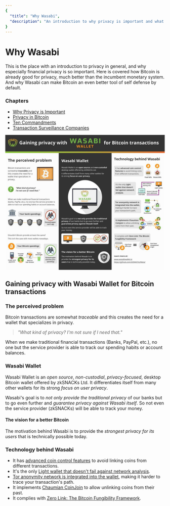 ```yaml
---
{
  "title": "Why Wasabi",
  "description": "An introduction to why privacy is important and what problems Wasabi solves. This is the Wasabi documentation, an archive of knowledge about the open-source, non-custodial and privacy-focused Bitcoin wallet for desktop."
}
---
```


# Why Wasabi

This is the place with an introduction to privacy in general, and why especially financial privacy is so important.
Here is covered how Bitcoin is already good for privacy, much better than the incumbent monetary system.
And why Wasabi can make Bitcoin an even better tool of self defense by default.

### Chapters

- [Why Privacy is Important](/why-wasabi/WhyPrivacyImportant.md)
- [Privacy in Bitcoin](/why-wasabi/BitcoinPrivacy.md)
- [Ten Commandments](/why-wasabi/10Commandments.md)
- [Transaction Surveillance Companies](/why-wasabi/TransactionSurveillanceCompanies.md)

![](/InfographicWhyWasabi.png)

## Gaining privacy with Wasabi Wallet for Bitcoin transactions

### The perceived problem

Bitcoin transactions are somewhat *traceable* and this creates the need for a wallet that specializes in privacy.

> _"What kind of privacy? I'm not sure if I need that."_

When we make traditional financial transactions (Banks, PayPal, etc.), no one but the service provider is able to track our spending habits or account balances.

### Wasabi Wallet

Wasabi Wallet is an *open source*, *non-custodial*, *privacy-focused*, desktop Bitcoin wallet offered by zkSNACKs Ltd.
It differentiates itself from many other wallets for its strong *focus on user privacy*.

Wasabi's goal is to *not only provide the traditional privacy* of our banks but to go even further and *guarantee privacy against Wasabi itself*.
So not even the service provider (zkSNACKs) will be able to track your money.

#### The vision for a better Bitcoin

The motivation behind Wasabi is to provide the *strongest privacy for its users* that is technically possible today.

### Technology behind Wasabi

- It has [advanced coin control features](/FAQ/FAQ-UseWasabi.md#coin-control-best-practices) to avoid linking coins from different transactions.
- It's the only [Light wallet that doesn't fail against network analysis](/using-wasabi/NetworkLevelPrivacy.md).
- [Tor anonymity network is integrated into the wallet](/FAQ/FAQ-GeneralBitcoinPrivacy.md#how-does-tor-protect-my-network-level-privacy), making it harder to trace your transaction's path.
- It implements [Chaumian CoinJoin](https://github.com/nopara73/ZeroLink/#ii-chaumian-coinjoin) to allow unlinking coins from their past.
- It complies with [Zero Link: The Bitcoin Fungibility Framework](https://github.com/nopara73/ZeroLink/).

